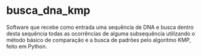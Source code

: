 # busca_dna_kmp
Software que recebe como entrada uma sequência de DNA e busca dentro desta sequência todas as ocorrências de alguma subsequência utilizando o método básico de comparação e a busca de padrões pelo algoritmo KMP, feito em Python.
